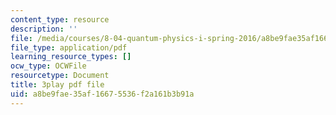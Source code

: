 ```yaml
---
content_type: resource
description: ''
file: /media/courses/8-04-quantum-physics-i-spring-2016/a8be9fae35af16675536f2a161b3b91a_7euh_iwzSGo.pdf
file_type: application/pdf
learning_resource_types: []
ocw_type: OCWFile
resourcetype: Document
title: 3play pdf file
uid: a8be9fae-35af-1667-5536-f2a161b3b91a
---
```

